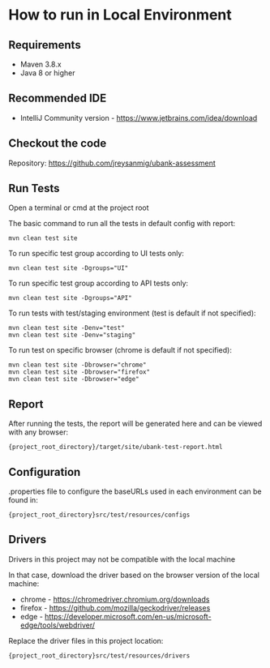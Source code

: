 # How to run in Local Environment

## Requirements
- Maven 3.8.x
- Java 8 or higher

## Recommended IDE
- IntelliJ Community version - https://www.jetbrains.com/idea/download

## Checkout the code
Repository: https://github.com/jreysanmig/ubank-assessment


## Run Tests
Open a terminal or cmd at the project root

The basic command to run all the tests in default config with report:
```shell
mvn clean test site
```
To run specific test group according to UI tests only:
```shell
mvn clean test site -Dgroups="UI"
```
To run specific test group according to API tests only:
```shell
mvn clean test site -Dgroups="API"
```
To run tests with test/staging environment (test is default if not specified):
```shell
mvn clean test site -Denv="test"
mvn clean test site -Denv="staging"
```
To run test on specific browser (chrome is default if not specified):
```shell
mvn clean test site -Dbrowser="chrome"
mvn clean test site -Dbrowser="firefox"
mvn clean test site -Dbrowser="edge"
```

## Report
After running the tests, the report will be generated here and can be viewed with any browser:
```shell
{project_root_directory}/target/site/ubank-test-report.html
```

## Configuration
.properties file to configure the baseURLs used in each environment can be found in:
```shell
{project_root_directory}src/test/resources/configs
```

## Drivers
Drivers in this project may not be compatible with the local machine

In that case, download the driver based on the browser version of the local machine:
- chrome - https://chromedriver.chromium.org/downloads
- firefox - https://github.com/mozilla/geckodriver/releases
- edge - https://developer.microsoft.com/en-us/microsoft-edge/tools/webdriver/

Replace the driver files in this project location:
```shell
{project_root_directory}src/test/resources/drivers
```

